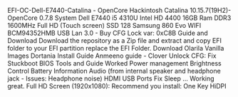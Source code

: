 EFI-OC-Dell-E7440-Catalina - OpenCore
Hackintosh Catalina 10.15.7(19H2)- OpenCore 0.7.8
System
Dell E7440 i5 4310U
Intel HD 4400
16GB Ram DDR3 1600MHz
Full HD (Touch screen)
SSD 128 Samsung 860 Evo
WIFI BCM94352HMB
USB Lan 3.0 - Buy
CFG Lock var: 0xC8B
Guide and Download
Download the repository as a Zip file and extract and copy EFI folder to your EFI partition replace the EFI Folder.
Download Olarila Vanilla Images
Dortania Install Guide
Anmeeno guide - Clover
Unlock CFG: Fix Stuckboot
BIOS Tools and Guide
Worked
Power management
Brightness Control
Battery Information
Audio (from internal speaker and headphone jack - Issues: Headphone noise)
HDMI
USB Ports
Fix Sleep
... Working great.
Full HD Screen (1920x1080):
Recommend you install: One Key HiDPI
